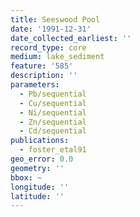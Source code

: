 ```yaml
---
title: Seeswood Pool
date: '1991-12-31'
date_collected_earliest: ''
record_type: core
medium: lake_sediment
feature: '585'
description: ''
parameters:
  - Pb/sequential
  - Cu/sequential
  - Ni/sequential
  - Zn/sequential
  - Cd/sequential
publications:
  - foster_etal91
geo_error: 0.0
geometry: ''
bbox: ~
longitude: ''
latitude: ''
---
```

